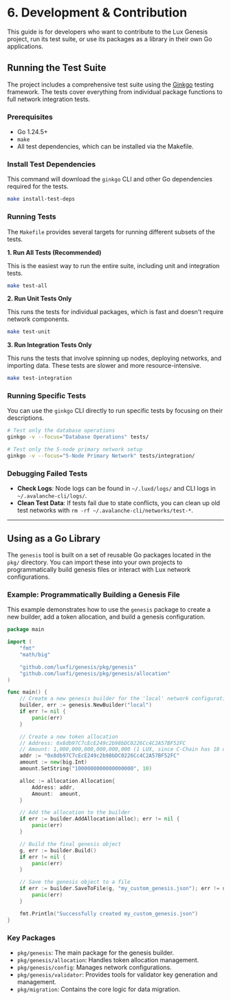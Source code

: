 # 6. Development & Contribution

This guide is for developers who want to contribute to the Lux Genesis project, run its test suite, or use its packages as a library in their own Go applications.

## Running the Test Suite

The project includes a comprehensive test suite using the [Ginkgo](https://onsi.github.io/ginkgo/) testing framework. The tests cover everything from individual package functions to full network integration tests.

### Prerequisites

-   Go 1.24.5+
-   `make`
-   All test dependencies, which can be installed via the Makefile.

### Install Test Dependencies

This command will download the `ginkgo` CLI and other Go dependencies required for the tests.

```bash
make install-test-deps
```

### Running Tests

The `Makefile` provides several targets for running different subsets of the tests.

**1. Run All Tests (Recommended)**

This is the easiest way to run the entire suite, including unit and integration tests.

```bash
make test-all
```

**2. Run Unit Tests Only**

This runs the tests for individual packages, which is fast and doesn't require network components.

```bash
make test-unit
```

**3. Run Integration Tests Only**

This runs the tests that involve spinning up nodes, deploying networks, and importing data. These tests are slower and more resource-intensive.

```bash
make test-integration
```

### Running Specific Tests

You can use the `ginkgo` CLI directly to run specific tests by focusing on their descriptions.

```bash
# Test only the database operations
ginkgo -v --focus="Database Operations" tests/

# Test only the 5-node primary network setup
ginkgo -v --focus="5-Node Primary Network" tests/integration/
```

### Debugging Failed Tests

-   **Check Logs**: Node logs can be found in `~/.luxd/logs/` and CLI logs in `~/.avalanche-cli/logs/`.
-   **Clean Test Data**: If tests fail due to state conflicts, you can clean up old test networks with `rm -rf ~/.avalanche-cli/networks/test-*`.

---

## Using as a Go Library

The `genesis` tool is built on a set of reusable Go packages located in the `pkg/` directory. You can import these into your own projects to programmatically build genesis files or interact with Lux network configurations.

### Example: Programmatically Building a Genesis File

This example demonstrates how to use the `genesis` package to create a new builder, add a token allocation, and build a genesis configuration.

```go
package main

import (
	"fmt"
	"math/big"

	"github.com/luxfi/genesis/pkg/genesis"
	"github.com/luxfi/genesis/pkg/genesis/allocation"
)

func main() {
	// Create a new genesis builder for the 'local' network configuration
	builder, err := genesis.NewBuilder("local")
	if err != nil {
		panic(err)
	}

	// Create a new token allocation
	// Address: 0x8db97C7cEcE249c2b98bDC0226Cc4C2A57BF52FC
	// Amount: 1,000,000,000,000,000,000 (1 LUX, since C-Chain has 18 decimals)
	addr := "0x8db97C7cEcE249c2b98bDC0226Cc4C2A57BF52FC"
	amount := new(big.Int)
	amount.SetString("1000000000000000000", 10)

	alloc := allocation.Allocation{
		Address: addr,
		Amount:  amount,
	}

	// Add the allocation to the builder
	if err := builder.AddAllocation(alloc); err != nil {
		panic(err)
	}

	// Build the final genesis object
	g, err := builder.Build()
	if err != nil {
		panic(err)
	}

	// Save the genesis object to a file
	if err := builder.SaveToFile(g, "my_custom_genesis.json"); err != nil {
		panic(err)
	}

	fmt.Println("Successfully created my_custom_genesis.json")
}
```

### Key Packages

-   `pkg/genesis`: The main package for the genesis builder.
-   `pkg/genesis/allocation`: Handles token allocation management.
-   `pkg/genesis/config`: Manages network configurations.
-   `pkg/genesis/validator`: Provides tools for validator key generation and management.
-   `pkg/migration`: Contains the core logic for data migration.
